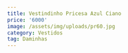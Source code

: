 ```yaml
---
title: Vestindinho Pricesa Azul Ciano
price: '6000'
image: /assets/img/uploads/pr60.jpg
category: Vestidos
tag: Daminhas
---
```


